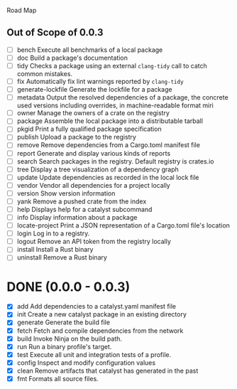  Road Map
## Out of Scope of 0.0.3
- [ ] bench                Execute all benchmarks of a local package
- [ ] doc                  Build a package's documentation
- [ ] tidy                 Checks a package using an external `clang-tidy` call to catch common mistakes.
- [ ] fix                  Automatically fix lint warnings reported by `clang-tidy`
- [ ] generate-lockfile    Generate the lockfile for a package
- [ ] metadata             Output the resolved dependencies of a package, the concrete used versions including overrides, in machine-readable format miri
- [ ] owner                Manage the owners of a crate on the registry
- [ ] package              Assemble the local package into a distributable tarball
- [ ] pkgid                Print a fully qualified package specification
- [ ] publish              Upload a package to the registry
- [ ] remove               Remove dependencies from a Cargo.toml manifest file
- [ ] report               Generate and display various kinds of reports
- [ ] search               Search packages in the registry. Default registry is crates.io
- [ ] tree                 Display a tree visualization of a dependency graph
- [ ] update               Update dependencies as recorded in the local lock file
- [ ] vendor               Vendor all dependencies for a project locally
- [ ] version              Show version information
- [ ] yank                 Remove a pushed crate from the index
- [ ] help                 Displays help for a catalyst subcommand
- [ ] info                 Display information about a package
- [ ] locate-project       Print a JSON representation of a Cargo.toml file's location
- [ ] login                Log in to a registry.
- [ ] logout               Remove an API token from the registry locally
- [ ] install              Install a Rust binary
- [ ] uninstall            Remove a Rust binary

# DONE (0.0.0 - 0.0.3)

- [x] add                  Add dependencies to a catalyst.yaml manifest file
- [x] init                 Create a new catalyst package in an existing directory
- [x] generate             Generate the build file
- [x] fetch                Fetch and compile dependencies from the network
- [x] build                Invoke Ninja on the build path.
- [x] run                  Run a binary profile's target.
- [x] test                 Execute all unit and integration tests of a profile.
- [x] config               Inspect and modify configuration values
- [x] clean                Remove artifacts that catalyst has generated in the past
- [x] fmt                  Formats all source files.
